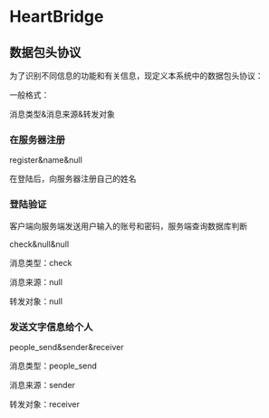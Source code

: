 # HeartBridge



## 数据包头协议

为了识别不同信息的功能和有关信息，现定义本系统中的数据包头协议：



一般格式：

消息类型&消息来源&转发对象



### 在服务器注册



register&name&null



在登陆后，向服务器注册自己的姓名



### 登陆验证

客户端向服务端发送用户输入的账号和密码，服务端查询数据库判断

check&null&null

消息类型：check

消息来源：null

转发对象：null



### 发送文字信息给个人

people_send&sender&receiver

消息类型：people_send

消息来源：sender

转发对象：receiver